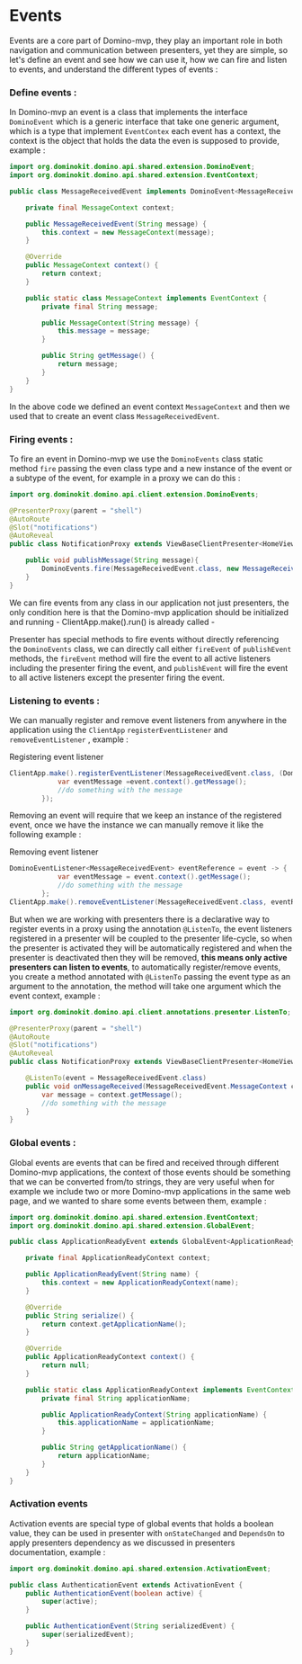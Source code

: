 # Events

Events are a core part of Domino-mvp, they play an important role in both navigation and communication between presenters, yet they are simple, so let's define an event and see how we can use it, how we can fire and listen to events, and understand the different types of events :


### Define events :

In Domino-mvp an event is a class that implements the interface `DominoEvent` which is a generic interface that take one generic argument, which is a type that implement `EventContex` each event has a context, the context is the object that holds the data the even is supposed to provide, example :

```java
import org.dominokit.domino.api.shared.extension.DominoEvent;
import org.dominokit.domino.api.shared.extension.EventContext;

public class MessageReceivedEvent implements DominoEvent<MessageReceivedEvent.MessageContext> {

    private final MessageContext context;

    public MessageReceivedEvent(String message) {
        this.context = new MessageContext(message);
    }

    @Override
    public MessageContext context() {
        return context;
    }

    public static class MessageContext implements EventContext {
        private final String message;

        public MessageContext(String message) {
            this.message = message;
        }

        public String getMessage() {
            return message;
        }
    }
}
```

In the above code we defined an event context `MessageContext` and then we used that to create an event class `MessageReceivedEvent`.

### Firing events :

To fire an event in Domino-mvp we use the `DominoEvents` class static method `fire` passing the even class type and a new instance of the event or a subtype of the event, for example in a proxy we can do this :

```java
import org.dominokit.domino.api.client.extension.DominoEvents;

@PresenterProxy(parent = "shell")
@AutoRoute
@Slot("notifications")
@AutoReveal
public class NotificationProxy extends ViewBaseClientPresenter<HomeView> implements HomeView.HomeUiHandlers {

    public void publishMessage(String message){
        DominoEvents.fire(MessageReceivedEvent.class, new MessageReceivedEvent(message));
    }
}
```

We can fire events from any class in our application not just presenters, the only condition here is that the Domino-mvp application should be initialized and running  - ClientApp.make().run() is already called -

Presenter has special methods to fire events without directly referencing the `DominoEvents` class, we can directly call either `fireEvent` of `publishEvent` methods, the `fireEvent` method will fire the event to all active listeners including the presenter firing the event, and `publishEvent` will fire the event to all active listeners except the presenter firing the event.

### Listening to events :

We can manually register and remove event listeners from anywhere in the application using the `ClientApp` `registerEventListener` and `removeEventListener` , example :

Registering event listener

```java
ClientApp.make().registerEventListener(MessageReceivedEvent.class, (DominoEventListener<MessageReceivedEvent>) event -> {
            var eventMessage =event.context().getMessage();
            //do something with the message
        });
```

Removing an event will require that we keep an instance of the registered event, once we have the instance we can manually remove it like the following example :

Removing event listener

```java
DominoEventListener<MessageReceivedEvent> eventReference = event -> {
            var eventMessage = event.context().getMessage();
            //do something with the message
        };
ClientApp.make().removeEventListener(MessageReceivedEvent.class, eventReference);
```

But when we are working with presenters there is a declarative way to register events in a proxy using the annotation `@ListenTo`, the event listeners registered in a presenter will be coupled to the presenter life-cycle, so when the presenter is activated they will be automatically registered and when the presenter is deactivated then they will be removed, **this means only active presenters can listen to events**, to automatically register/remove events, you create a method annotated with `@ListenTo` passing the event type as an argument to the annotation, the method will take one argument which the event context, example :

```java
import org.dominokit.domino.api.client.annotations.presenter.ListenTo;

@PresenterProxy(parent = "shell")
@AutoRoute
@Slot("notifications")
@AutoReveal
public class NotificationProxy extends ViewBaseClientPresenter<HomeView> implements HomeView.HomeUiHandlers {

    @ListenTo(event = MessageReceivedEvent.class)
    public void onMessageReceived(MessageReceivedEvent.MessageContext context){
        var message = context.getMessage();
        //do something with the message
    }
}
```

### Global events :

Global events are events that can be fired and received through different Domino-mvp applications, the context of those events should be something that we can be converted from/to strings, they are very useful when for example we include two or more Domino-mvp applications in the same web page, and we wanted to share some events between them, example :

```java
import org.dominokit.domino.api.shared.extension.EventContext;
import org.dominokit.domino.api.shared.extension.GlobalEvent;

public class ApplicationReadyEvent extends GlobalEvent<ApplicationReadyEvent.ApplicationReadyContext> {

    private final ApplicationReadyContext context;

    public ApplicationReadyEvent(String name) {
        this.context = new ApplicationReadyContext(name);
    }

    @Override
    public String serialize() {
        return context.getApplicationName();
    }

    @Override
    public ApplicationReadyContext context() {
        return null;
    }

    public static class ApplicationReadyContext implements EventContext {
        private final String applicationName;

        public ApplicationReadyContext(String applicationName) {
            this.applicationName = applicationName;
        }

        public String getApplicationName() {
            return applicationName;
        }
    }
}
```

### Activation events

Activation events are special type of global events that holds a boolean value, they can be used in presenter with `onStateChanged` and `DependsOn` to apply presenters dependency as we discussed in presenters documentation, example :

```java
import org.dominokit.domino.api.shared.extension.ActivationEvent;

public class AuthenticationEvent extends ActivationEvent {
    public AuthenticationEvent(boolean active) {
        super(active);
    }

    public AuthenticationEvent(String serializedEvent) {
        super(serializedEvent);
    }
}
```

